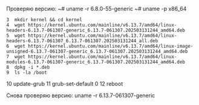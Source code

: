 Проверяю версию:
~# uname -r
6.8.0-55-generic
~# uname -p
x86_64

    3  mkdir kernel && cd kernel
    4  wget https://kernel.ubuntu.com/mainline/v6.13.7/amd64/linux-headers-6.13.7-061307-generic_6.13.7-061307.202503131244_amd64.deb
    5  wget https://kernel.ubuntu.com/mainline/v6.13.7/amd64/linux-headers-6.13.7-061307_6.13.7-061307.202503131244_all.deb
    6  wget https://kernel.ubuntu.com/mainline/v6.13.7/amd64/linux-image-unsigned-6.13.7-061307-generic_6.13.7-061307.202503131244_amd64.deb
    7  wget https://kernel.ubuntu.com/mainline/v6.13.7/amd64/linux-modules-6.13.7-061307-generic_6.13.7-061307.202503131244_amd64.deb
    8  dpkg -i *.deb
    9  ls -la /boot
   10  update-grub
   11  grub-set-default 0
   12  reboot

Снова проверяю версию:
uname -r
6.13.7-061307-generic
